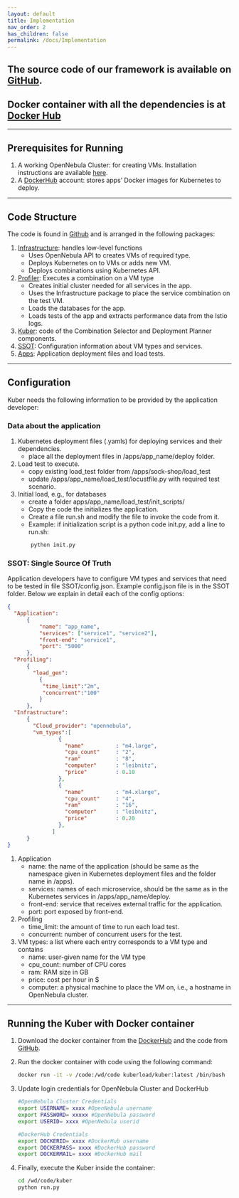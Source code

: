 ```yaml
---
layout: default
title: Implementation
nav_order: 2
has_children: false
permalink: /docs/Implementation
---
```


## The source code of our framework is available on [GitHub](https://github.com/kubercostoptimizer/Kuber/tree/master/code).
## Docker container with all the dependencies is at [Docker Hub](https://hub.docker.com/r/kuberload/kuber)
---

## Prerequisites for Running
1. A working OpenNebula Cluster: for creating VMs. Installation instructions are available [here](https://docs.opennebula.io/5.12/deployment/index.html).  
2. A [DockerHub](https://hub.docker.com/) account: stores apps’ Docker images for Kubernetes to deploy.

---
## Code Structure
The code is found in [Github](https://github.com/kubercostoptimizer/Kuber/tree/master/code) and is arranged in the following packages:
1. [Infrastructure](https://github.com/kubercostoptimizer/Kuber/tree/master/code/Infrastructure): handles low-level functions
    - Uses OpenNebula API to creates VMs of required type. 
    - Deploys Kubernetes on to VMs or adds new VM. 
    - Deploys combinations using Kubernetes API.
2. [Profiler](https://github.com/kubercostoptimizer/Kuber/tree/master/code/Profiler): Executes a combination on a VM type
    - Creates initial cluster needed for all services in the app.
    - Uses the Infrastructure package to place the service combination on the test VM.
    - Loads the databases for the app.
    - Loads tests of the app and extracts performance data from the Istio logs. 
3. [Kuber](https://github.com/kubercostoptimizer/Kuber/tree/master/code/kuber): code of the Combination Selector and Deployment Planner components.
4. [SSOT](https://github.com/kubercostoptimizer/Kuber/tree/master/code/SSOT): Configuration information about VM types and services.
5. [Apps](https://github.com/kubercostoptimizer/Kuber/tree/master/code/apps): Application deployment files and load tests.

---
## Configuration

Kuber needs the following information to be provided by the application developer:

### Data about the application

1. Kubernetes deployment files (.yamls) for deploying services and their dependencies.
   - place all the deployment files in /apps/app_name/deploy folder.
2. Load test to execute.
   - copy existing load_test folder from /apps/sock-shop/load_test
   - update /apps/app_name/load_test/locustfile.py with required test scenario.
3. Initial load, e.g., for databases
   - create a folder apps/app_name/load_test/init_scripts/
   - Copy the code the initializes the application.
   - Create a file run.sh and modify the file to invoke the code from it.
   - Example: if initialization script is a python code init.py, add a line to run.sh:
   ```python
       python init.py
   ```

### SSOT: Single Source Of Truth

Application developers have to configure VM types and services that need to be tested in file SSOT/config.json. 
Example config.json file is in the SSOT folder. 
Below we explain in detail each of the config options:

``` json
{
  "Application": 
      {
          "name": "app_name",
          "services": ["service1", "service2"],
          "front-end": "service1",
          "port": "5000"
      },
  "Profiling":
      {
        "load_gen":
          {
           "time_limit":"2m",
           "concurrent":"100"
          }
      },
  "Infrastructure":
      {
        "Cloud_provider": "opennebula",
        "vm_types":[
                {
                  "name"          : "m4.large",
                  "cpu_count"     : "2",
                  "ram"           : "8",
                  "computer"      : "leibnitz",
                  "price"         : 0.10
                },
                {
                  "name"          : "m4.xlarge",
                  "cpu_count"     : "4",
                  "ram"           : "16",
                  "computer"      : "leibnitz",
                  "price"         : 0.20
                },
              ]
      }
}
```
1.	Application
    - name: the name of the application (should be same as the namespace given in Kubernetes deployment files and the folder name in /apps).
    - services: names of each microservice, should be the same as in the Kubernetes services in /apps/app_name/deploy.
    - front-end: service that receives external traffic for the application.
    - port: port exposed by front-end.
2.	Profiling
    - time_limit: the amount of time to run each load test.
    - concurrent: number of concurrent users for the test.
3.	VM types: a list where each entry corresponds to a VM type and contains
    - name: user-given name for the VM type
    - cpu_count: number of CPU cores
    - ram: RAM size in GB
    - price: cost per hour in $
    - computer: a physical machine to place the VM on, i.e., a hostname in OpenNebula cluster.

   
---
## Running the Kuber with Docker container
1. Download the docker container from the [DockerHub](https://hub.docker.com/r/kuberload/kuber) and the code from [GitHub](https://github.com/kubercostoptimizer/Kuber/tree/master/code).
2. Run the docker container with code using the following command:
    ```sh
    docker run -it -v /code:/wd/code kuberload/kuber:latest /bin/bash
    ```
3. Update login credentials for OpenNebula Cluster and DockerHub

    ```sh
    #OpenNebula Cluster Credentials
    export USERNAME= xxxx #OpenNebula username
    export PASSWORD= xxxxx #OpenNebula password
    export USERID= xxxx #OpenNebula userid

    #DockerHub Credentials
    export DOCKERID= xxxx #DockerHub username
    export DOCKERPASS= xxxx #DockerHub password
    export DOCKERMAIL= xxxx #DockerHub mail
    ```

4. Finally, execute the Kuber inside the container:

    ```sh
    cd /wd/code/kuber
    python run.py
    ```
